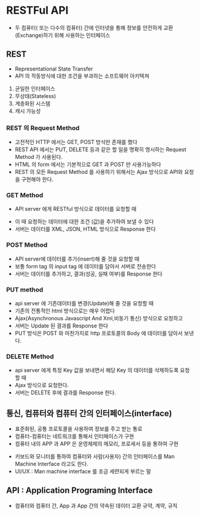 # RESTFul API

- 두 컴퓨터( 또는 다수의 컴퓨터) 간에 인터넷을 통해 정보를
  안전하게 교환(Exchange)하기 위해 사용하는 인터페이스

## REST

- Representational State Transfer
- API 의 작동방식에 대한 조건을 부과하는 소프트웨어 아키텍쳐

1. 균일한 인터페이스
2. 무상태(Stateless)
3. 계층화된 시스템
4. 캐시 가능성

### REST 의 Request Method

- 고전적인 HTTP 에서는 GET, POST 방식만 존재를 했다
- REST API 에서는 PUT, DELETE 등과 같은 할 일을 명확히
  명시하는 Request Method 가 사용된다.
- HTML 의 form 에서는 기본적으로 GET 과 POST 만 사용가능하다
- REST 의 모든 Request Method 를 사용하기 위해서는 Ajax 방식으로 API와 요청을 구현해야 한다.

### GET Method

- API server 에게 RESTful 방식으로 데이터를 요청할 때

* 이 때 요청하는 데이터에 대한 조건 (값)을 추가하여 보낼 수 있다
* 서버는 데이터를 XML, JSON, HTML 방식으로 Response 한다

### POST Method

- API server에 데이터를 추가(insert)해 줄 것을 요청할 때
- 보통 form tag 의 input tag 에 데이터를 담아서 서버로 전송한다
- 서버는 데이터를 추가하고, 결과(성공, 실패 여부)를 Response 한다

### PUT method

- api server 에 기존데이터를 변경(Update)해 줄 것을 요청할 때
- 기존의 전통적인 html 방식으로는 매우 어렵다
- Ajax(Asynchronous Javascript And Xml,비동기 통신) 방식으로 요청하고
- 서버는 Update 된 결과를 Response 한다
- PUT 방식은 POST 와 마찬가지로 http 프로토콜의 Body 에 데이터를 담아서 보낸다.

### DELETE Method

- api server 에게 특정 Key 값을 보내면서 해당 Key 의 데이터를 삭제하도록 요청할 때
- Ajax 방식으로 요청한다.
- 서버는 DELETE 후에 결과를 Response 한다.

## 통신, 컴퓨터와 컴퓨터 간의 인터페이스(interface)

- 표준화된, 공통 프로토콜을 사용하여 정보를 주고 받는 통로
- 컴퓨터-컴퓨터는 네트워크를 통해서 인터페이스가 구현
- 컴퓨터 내의 APP 과 APP 은 운영체제의 메모리, 프로세서 등을 통하여 구현

* 키보드와 모니터를 통하여 컴퓨터와 사람(사용자) 간의 인터페이스를 Man Machine Interface 라고도 한다.
* UI/UX : Man machine interface 를 조금 세련되게 부르는 말

## API : Application Programing Interface

- 컴퓨터와 컴퓨터 간, App 과 App 간의 약속된 데이터 교환 규약, 계약, 규칙

